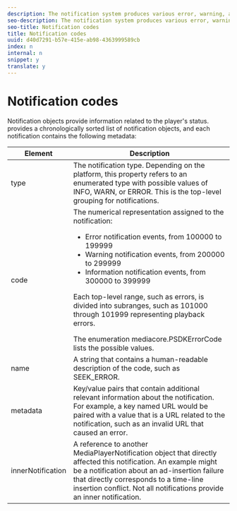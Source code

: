 ```yaml
---
description: The notification system produces various error, warning, and informational notices that provide diagnostic metadata.
seo-description: The notification system produces various error, warning, and informational notices that provide diagnostic metadata.
seo-title: Notification codes
title: Notification codes
uuid: d40d7291-b57e-415e-ab98-4363999589cb
index: n
internal: n
snippet: y
translate: y
---
```


# Notification codes

Notification objects provide information related to the player's status.  <!-- PH element: phrases/primetime-sdk-name --> provides a chronologically sorted list of notification objects, and each notification contains the following metadata:

<table frame="all" colsep="1" rowsep="1" id="table_DBA8CACF02DB4AF2B053E560850B49CE"> 
 <thead> 
  <tr rowsep="1"> 
   <th colname="1" class="entry">Element</th> 
   <th colname="2" class="entry">Description</th> 
  </tr> 
 </thead>
 <tbody> 
  <tr rowsep="1"> 
   <td colname="1">type</td> 
   <td colname="2">The notification type. Depending on the platform, this property refers to an enumerated type with possible values of 
    <ph>
     INFO, WARN, or ERROR. This is the top-level grouping for notifications.
    </ph> </td> 
  </tr> 
  <tr rowsep="1"> 
   <td colname="1">code</td> 
   <td colname="2">The numerical representation assigned to the 
    <ph>
     notification:
    </ph> 
    <ul id="ul_31AB497C6FFA452496DD09B0D78687B9"> 
     <li id="li_53E75022C50246E0982E315D04EFD8B3">Error notification events, from 100000 to 199999</li> 
     <li id="li_11AE91D1325E4F718228E662C9C55F9A">Warning notification events, from 200000 to 299999</li> 
     <li id="li_6D3EA03845294DC2BAD1ACF507639E51">Information notification events, from 300000 to 399999</li> 
    </ul><p>Each top-level range, such as errors, is divided into subranges, such as 101000 through 101999 representing playback errors.</p>
    <ph>
     The enumeration 
     <span class="codeph">mediacore.PSDKErrorCode</span> lists the possible values.
    </ph> </td> 
  </tr> 
  <tr rowsep="1"> 
   <td colname="1">name</td> 
   <td colname="2">A string that contains a human-readable description of the code, such as <span class="codeph">SEEK_ERROR</span>. </td> 
  </tr> 
  <tr rowsep="1"> 
   <td colname="1">metadata</td> 
   <td colname="2">Key/value pairs that contain additional relevant information about the notification. For example, a key named <span class="codeph">URL</span> would be paired with a value that is a URL related to the notification, such as an invalid URL that caused an error. </td> 
  </tr> 
  <tr rowsep="0"> 
   <td colname="1">innerNotification</td> 
   <td colname="2">A reference to another <span class="codeph">MediaPlayerNotification</span> object that directly affected this notification. An example might be a notification about an ad-insertion failure that directly corresponds to a time-line insertion conflict. Not all notifications provide an inner notification. </td> 
  </tr> 
 </tbody> 
</table>

